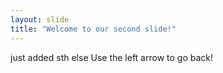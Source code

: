 ```yaml
---
layout: slide
title: "Welcome to our second slide!"
---
```

just added sth else
Use the left arrow to go back!
